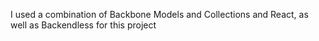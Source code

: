 I used a combination of Backbone Models and Collections and React, as well as Backendless for this project
